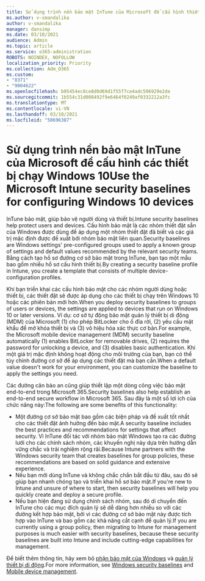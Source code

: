 ```yaml
---
title: Sử dụng trình nền bảo mật InTune của Microsoft để cấu hình thiết bị chạy Windows 10
ms.author: v-smandalika
author: v-smandalika
manager: dansimp
ms.date: 03/10/2021
audience: Admin
ms.topic: article
ms.service: o365-administration
ROBOTS: NOINDEX, NOFOLLOW
localization_priority: Priority
ms.collection: Adm_O365
ms.custom:
- "8371"
- "9004622"
ms.openlocfilehash: b95454ec8ce8d0d69d1f55f7ce4adc596929e2de
ms.sourcegitcommit: 1b554c31d008492f9e6464f0249af0332212a3fc
ms.translationtype: MT
ms.contentlocale: vi-VN
ms.lasthandoff: 03/10/2021
ms.locfileid: "50696387"
---
```

# <a name="use-the-microsoft-intune-security-baselines-for-configuring-windows-10-devices"></a><span data-ttu-id="fea46-102">Sử dụng trình nền bảo mật InTune của Microsoft để cấu hình các thiết bị chạy Windows 10</span><span class="sxs-lookup"><span data-stu-id="fea46-102">Use the Microsoft Intune security baselines for configuring Windows 10 devices</span></span>

<span data-ttu-id="fea46-103">InTune bảo mật, giúp bảo vệ người dùng và thiết bị.</span><span class="sxs-lookup"><span data-stu-id="fea46-103">Intune security baselines help protect users and devices.</span></span> <span data-ttu-id="fea46-104">Cấu hình bảo mật là các nhóm thiết đặt sẵn của Windows được dùng để áp dụng một nhóm thiết đặt đã biết và các giá trị mặc định được đề xuất bởi nhóm bảo mật liên quan.</span><span class="sxs-lookup"><span data-stu-id="fea46-104">Security baselines are Windows settings' pre-configured groups used to apply a known group of settings and default values recommended by the relevant security teams.</span></span> <span data-ttu-id="fea46-105">Bằng cách tạo hồ sơ đường cơ sở bảo mật trong InTune, bạn tạo một mẫu bao gồm nhiều hồ sơ cấu hình thiết bị.</span><span class="sxs-lookup"><span data-stu-id="fea46-105">By creating a security baseline profile in Intune, you create a template that consists of multiple device-configuration profiles.</span></span>

<span data-ttu-id="fea46-106">Khi bạn triển khai các cấu hình bảo mật cho các nhóm người dùng hoặc thiết bị, các thiết đặt sẽ được áp dụng cho các thiết bị chạy trên Windows 10 hoặc các phiên bản mới hơn.</span><span class="sxs-lookup"><span data-stu-id="fea46-106">When you deploy security baselines to groups of users or devices, the settings are applied to devices that run on Windows 10 or later versions.</span></span> <span data-ttu-id="fea46-107">Ví dụ: cơ sở tự động bảo mật quản lý thiết bị di động (MDM) của Microsoft (1) cho phép BitLocker cho ổ đĩa rời, (2) yêu cầu mật khẩu để mở khóa thiết bị và (3) vô hiệu hóa xác thực cơ bản.</span><span class="sxs-lookup"><span data-stu-id="fea46-107">For example, the Microsoft mobile device management (MDM) security baseline automatically (1) enables BitLocker for removable drives, (2) requires the password for unlocking a device, and (3) disables basic authentication.</span></span> <span data-ttu-id="fea46-108">Khi một giá trị mặc định không hoạt động cho môi trường của bạn, bạn có thể tùy chỉnh đường cơ sở để áp dụng các thiết đặt mà bạn cần.</span><span class="sxs-lookup"><span data-stu-id="fea46-108">When a default value doesn't work for your environment, you can customize the baseline to apply the settings you need.</span></span>

<span data-ttu-id="fea46-109">Các đường căn bảo an cũng giúp thiết lập một dòng công việc bảo mật end-to-end trong Microsoft 365.</span><span class="sxs-lookup"><span data-stu-id="fea46-109">Security baselines also help establish an end-to-end secure workflow in Microsoft 365.</span></span> <span data-ttu-id="fea46-110">Sau đây là một số lợi ích của chức năng này:</span><span class="sxs-lookup"><span data-stu-id="fea46-110">The following are some benefits of this functionality:</span></span>
- <span data-ttu-id="fea46-111">Một đường cơ sở bảo mật bao gồm các biện pháp và đề xuất tốt nhất cho các thiết đặt ảnh hưởng đến bảo mật.</span><span class="sxs-lookup"><span data-stu-id="fea46-111">A security baseline includes the best practices and recommendations for settings that affect security.</span></span> <span data-ttu-id="fea46-112">Vì InTune đối tác với nhóm bảo mật Windows tạo ra các đường lưới cho các chính sách nhóm, các khuyến nghị này dựa trên hướng dẫn vững chắc và trải nghiệm rộng rãi.</span><span class="sxs-lookup"><span data-stu-id="fea46-112">Because Intune partners with the Windows security team that creates baselines for group policies, these recommendations are based on solid guidance and extensive experience.</span></span>
- <span data-ttu-id="fea46-113">Nếu bạn mới dùng InTune và không chắc chắn bắt đầu từ đâu, sau đó sẽ giúp bạn nhanh chóng tạo và triển khai hồ sơ bảo mật.</span><span class="sxs-lookup"><span data-stu-id="fea46-113">If you're new to Intune and unsure of where to start, then security baselines will help you quickly create and deploy a secure profile.</span></span>
- <span data-ttu-id="fea46-114">Nếu bạn hiện đang sử dụng chính sách nhóm, sau đó di chuyển đến InTune cho các mục đích quản lý sẽ dễ dàng hơn nhiều so với các đường kết hợp bảo mật, bởi vì các đường cơ sở bảo mật này được tích hợp vào InTune và bao gồm các khả năng cắt cạnh để quản lý.</span><span class="sxs-lookup"><span data-stu-id="fea46-114">If you are currently using a group policy, then migrating to Intune for management purposes is much easier with security baselines, because these security baselines are built into Intune and include cutting-edge capabilities for management.</span></span>

<span data-ttu-id="fea46-115">Để biết thêm thông tin, hãy xem bộ [phận bảo mật của Windows](https://docs.microsoft.com/windows/security/threat-protection/windows-security-baselines) và [quản lý thiết bị di động](https://docs.microsoft.com/windows/client-management/mdm/).</span><span class="sxs-lookup"><span data-stu-id="fea46-115">For more information, see [Windows security baselines](https://docs.microsoft.com/windows/security/threat-protection/windows-security-baselines) and [Mobile device management](https://docs.microsoft.com/windows/client-management/mdm/).</span></span>